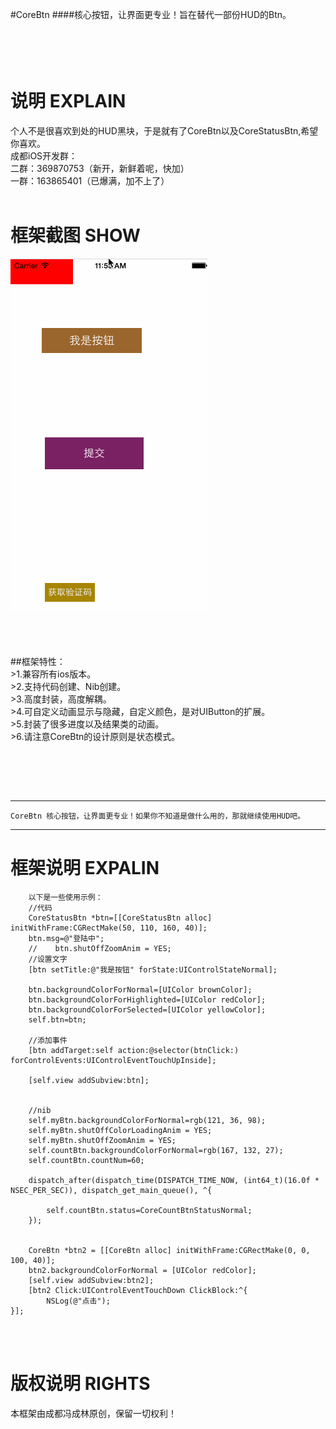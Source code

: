 #CoreBtn
####核心按钮，让界面更专业！旨在替代一部份HUD的Btn。

<br /><br />
说明 EXPLAIN
===============
个人不是很喜欢到处的HUD黑块，于是就有了CoreBtn以及CoreStatusBtn,希望你喜欢。<br />
成都iOS开发群：<br />
二群：369870753（新开，新鲜着呢，快加） <br />
一群：163865401（已爆满，加不上了）  <br /><br />

框架截图 SHOW
===============
![image](./CoreBtn/show.gif)<br /><br />
<br />


<br />
##框架特性：<br />
>1.兼容所有ios版本。<br />
>2.支持代码创建、Nib创建。<br />
>3.高度封装，高度解耦。<br />
>4.可自定义动画显示与隐藏，自定义颜色，是对UIButton的扩展。<br />
>5.封装了很多进度以及结果类的动画。<br />
>6.请注意CoreBtn的设计原则是状态模式。<br />



<br /><br />

<br />

-----
    CoreBtn 核心按钮，让界面更专业！如果你不知道是做什么用的，那就继续使用HUD吧。
-----

框架说明 EXPALIN
===============

        以下是一些使用示例：
        //代码
        CoreStatusBtn *btn=[[CoreStatusBtn alloc] initWithFrame:CGRectMake(50, 110, 160, 40)];
        btn.msg=@"登陆中";
        //    btn.shutOffZoomAnim = YES;
        //设置文字
        [btn setTitle:@"我是按钮" forState:UIControlStateNormal];
    
        btn.backgroundColorForNormal=[UIColor brownColor];
        btn.backgroundColorForHighlighted=[UIColor redColor];
        btn.backgroundColorForSelected=[UIColor yellowColor];
        self.btn=btn;
        
        //添加事件
        [btn addTarget:self action:@selector(btnClick:) forControlEvents:UIControlEventTouchUpInside];
       
        [self.view addSubview:btn];
        

        //nib
        self.myBtn.backgroundColorForNormal=rgb(121, 36, 98);
        self.myBtn.shutOffColorLoadingAnim = YES;
        self.myBtn.shutOffZoomAnim = YES;
        self.countBtn.backgroundColorForNormal=rgb(167, 132, 27);
        self.countBtn.countNum=60;
        
        dispatch_after(dispatch_time(DISPATCH_TIME_NOW, (int64_t)(16.0f * NSEC_PER_SEC)), dispatch_get_main_queue(), ^{
            
            self.countBtn.status=CoreCountBtnStatusNormal;
        });
        
        
        CoreBtn *btn2 = [[CoreBtn alloc] initWithFrame:CGRectMake(0, 0, 100, 40)];
        btn2.backgroundColorForNormal = [UIColor redColor];
        [self.view addSubview:btn2];
        [btn2 Click:UIControlEventTouchDown ClickBlock:^{
            NSLog(@"点击");
    }];

<br /><br />

版权说明 RIGHTS
===============
本框架由成都冯成林原创，保留一切权利！

